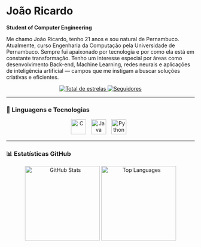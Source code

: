 # João Ricardo

**Student of Computer Engineering**

Me chamo João Ricardo, tenho 21 anos e sou natural de Pernambuco. Atualmente, curso Engenharia da Computação pela Universidade de Pernambuco. Sempre fui apaixonado por tecnologia e por como ela está em constante transformação. Tenho um interesse especial por áreas como desenvolvimento Back-end, Machine Learning, redes neurais e aplicações de inteligência artificial — campos que me instigam a buscar soluções criativas e eficientes. 

<p align="center">
  <a href="https://github.com/JRicLP?tab=repositories&sort=stargazers">
    <img 
      alt="Total de estrelas" 
      title="Total de estrelas no GitHub" 
      src="https://custom-icon-badges.demolab.com/github/stars/JRicLP?color=55960c&style=for-the-badge&labelColor=488207&logo=star&label=Estrelas"
    />
  </a>
  <a href="https://github.com/JRicLP?tab=followers">
    <img 
      alt="Seguidores" 
      title="Me siga no GitHub" 
      src="https://custom-icon-badges.demolab.com/github/followers/JRicLP?color=236ad3&labelColor=1155ba&style=for-the-badge&logo=github&label=Seguidores&logoColor=white"
    />
  </a>
</p>

---

### 🤖 Linguagens e Tecnologias

<p align="center">
  <img src="https://cdn.jsdelivr.net/gh/devicons/devicon@latest/icons/c/c-plain.svg" title="C" alt="C" width="40" style="margin-right: 10px;" />
  <img src="https://cdn.jsdelivr.net/gh/devicons/devicon@latest/icons/java/java-plain.svg" title="Java" alt="Java" width="40" style="margin-right: 10px;" />
  <img src="https://cdn.jsdelivr.net/gh/devicons/devicon@latest/icons/python/python-original.svg" title="Python" alt="Python" width="40" style="margin-right: 10px;" />
</p>

---

### 📊 Estatísticas GitHub

<div align="center">
  <img 
    height="200" 
    src="https://github-readme-stats.vercel.app/api?username=JRicLP&show_icons=true&theme=tokyonight&include_all_commits=true&locale=pt-br&cache_seconds=3600" 
    alt="GitHub Stats"
  />
  <img 
    height="200" 
    src="https://github-readme-stats.vercel.app/api/top-langs/?username=JRicLP&theme=tokyonight&layout=compact&custom_title=Tecnologias&langs_count=9" 
    alt="Top Languages"
  />
</div>

<!--
**JRicLP/JRicLP** is a ✨ _special_ ✨ repository because its `README.md` (this file) appears on your GitHub profile.

Here are some ideas to get you started:

- 🔭 I’m currently working on ...
- 🌱 I’m currently learning ...
- 👯 I’m looking to collaborate on ...
- 🤔 I’m looking for help with ...
- 💬 Ask me about ...
- 📫 How to reach me: ...
- 😄 Pronouns: ...
- ⚡ Fun fact: ...
-->

